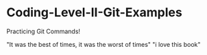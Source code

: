 # Coding-Level-II-Git-Examples
Practicing Git Commands!


"It was the best of times, it was the worst of times"
"i love this book"
